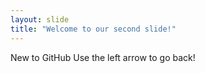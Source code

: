 ```yaml
---
layout: slide
title: "Welcome to our second slide!"
---
```

New to GitHub
Use the left arrow to go back!
